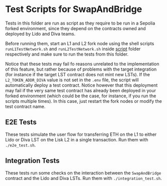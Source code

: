 # Test Scripts for SwapAndBridge

Tests in this folder are run as script as they require to be run in a Sepolia forked environment, since they depend on the contracts owned and deployed by Lido and Diva teams.

Before running them, start an L1 and L2 fork node using the shell scripts `runL1TestNetwork.sh` and `runL2TestNetwork.sh` inside [script](..) folder respectively and make sure to run the tests from this folder.

Notice that these tests may fail fo reasons unrelated to the implementation of this feature, but rather because of problems with the target integration (for instance if the target LST contract does not mint new LSTs). If the `L2_TOKEN_ADDR_DIVA` value is not set in the `.env` file, the script will automatically deploy a test contract. Notice however that this deployment may fail if the very same test contract has already been deployed in your forked environment (which could be the case, for instance, if you run the scripts multiple times). In this case, just restart the fork nodes or modify the test contract name.

## E2E Tests

These tests simulate the user flow for transferring ETH on the L1 to either Lido or Diva LST on the Lisk L2 in a single transaction. Run them with `./e2e_test.sh`.

## Integration Tests

These tests run some checks on the interaction between the `SwapAndBridge` contract and the Lido and Diva LSTs. Run them with `./integration_test.sh`.
